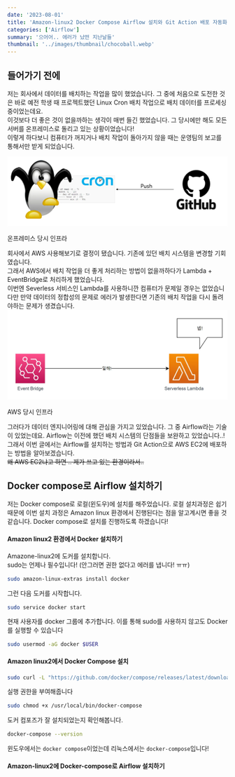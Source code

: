 ```yaml
---
date: '2023-08-01'
title: 'Amazon-linux2 Docker Compose Airflow 설치와 Git Action 배포 자동화'
categories: ['Airflow']
summary: '으어어.. 에러가 났떤 지난날들'
thumbnail: '../images/thumbnail/chocoball.webp'
---
```

## 들어가기 전에
저는 회사에서 데이터를 배치하는 작업을 많이 했었습니다. 그 중에 처음으로 도전한 것은 바로 예전 학생 때 프로젝트했던 Linux Cron 배치 작업으로 배치 데이터를 프로세싱 중이었는데요.  
이것보다 더 좋은 것이 없을까하는 생각이 매번 들긴 했었습니다. 그 당시에만 해도 모든 서버를 온프레미스로 돌리고 있는 상황이었습니다!  
이렇게 하다보니 컴퓨터가 꺼지거나 배치 작업이 돌아가지 않을 때는 운영팀의 보고를 통해서만 받게 되었습니다.

![기존이미지](../images/content/2023-08-01-14-59-32.webp)
<div class="source"> 온프레미스 당시 인프라</div>

회사에서 AWS 사용해보기로 결정이 됐습니다.  기존에 있던 배치 시스템을 변경할 기회였습니다.  
그래서 AWS에서 배치 작업을 더 좋게 처리하는 방법이 없을까하다가 Lambda + EventBridge로 처리하게 했었습니다.  
이번엔 Severless 서비스인 Lambda를 사용하니깐 컴퓨터가 문제일 경우는 없었습니다만 만약 데이터의 정합성의 문제로 에러가 발생한다면 기존의 배치 작업을 다시 돌려야하는 문제가 생겼습니다.
![](../images/content/2023-08-01-15-56-08.webp)
<div class="source"> AWS 당시 인프라</div>

그러다가 데이터 엔지니어링에 대해 관심을 가지고 있었습니다. 그 중 Airflow라는 기술이 있었는데요. Airflow는 이전에 했던 배치 시스템의 단점들을 보완하고 있었습니다..!  
그래서 이번 글에서는 Airflow를 설치하는 방법과 Git Action으로 AWS EC2에 배포하는 방법을 알아보겠습니다.  
~~왜 AWS EC2냐고 하면 .. 제가 쓰고 있는 환경이라서..~~
## Docker compose로 Airflow 설치하기
저는 Docker compose로 로컬(윈도우)에 설치를 해주었습니다. 로컬 설치과정은 쉽기 때문에 이번 설치 과정은 Amazon linux 환경에서 진행된다는 점을 알고계시면 좋을 것 같습니다. Docker compose로 설치를 진행하도록 하겠습니다!

#### Amazon linux2 환경에서 Docker 설치하기
Amazone-linux2에 도커를 설치합니다.  
sudo는 언제나 필수입니다! (안그러면 권한 없다고 에러를 냅니다! ㅠㅠ)
```sh
sudo amazon-linux-extras install docker
```
그런 다음 도커를 시작합니다.
```sh
sudo service docker start
```
현재 사용자를 docker 그룹에 추가합니다. 이를 통해 sudo를 사용하지 않고도 Docker를 실행할 수 있습니다
```sh
sudo usermod -aG docker $USER
```
#### Amazon linux2에서 Docker Compose 설치
```sh
sudo curl -L "https://github.com/docker/compose/releases/latest/download/docker-compose-$(uname -s)-$(uname -m)" -o /usr/local/bin/docker-compose
```
실행 권한을 부여해줍니다

```sh
sudo chmod +x /usr/local/bin/docker-compose
```
도커 컴포즈가 잘 설치되었는지 확인해봅니다.
```sh
docker-compose --version
```
윈도우에서는 `docker compose`이었는데 리눅스에서는 `docker-compose`입니다!

#### Amazon-linux2에 Docker-compose로 Airflow 설치하기
